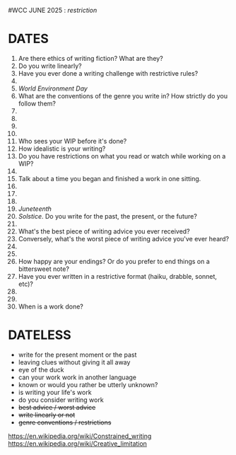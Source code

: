 #WCC JUNE 2025 : *restriction*

# DATES
 1. Are there ethics of writing fiction? What are they?
 2. Do you write linearly?
 3. Have you ever done a writing challenge with restrictive rules?
 4.  
 5. *World Environment Day*
 6. What are the conventions of the genre you write in? How strictly do you follow them? 
 7.  
 8. 
 9. 
10. 
11. Who sees your WIP before it's done? 
12. How idealistic is your writing? 
13. Do you have restrictions on what you read or watch while working on a WIP?
14. 
15. Talk about a time you began and finished a work in one sitting.
16. 
17. 
18. 
19. *Juneteenth*
20. *Solstice*. Do you write for the past, the present, or the future?
21. 
22. What's the best piece of writing advice you ever received?
23. Conversely, what's the worst piece of writing advice you've ever heard?
24. 
25. 
26. How happy are your endings? Or do you prefer to end things on a bittersweet note?
27. Have you ever written in a restrictive format (haiku, drabble, sonnet, etc)? 
28. 
29. 
30. When is a work done?


# DATELESS
- write for the present moment or the past
- leaving clues without giving it all away
- eye of the duck
- can your work work in another language
- known or would you rather be utterly unknown?
- is writing your life's work
- do you consider writing work
- ~~best advice / worst advice~~
- ~~write linearly or not~~
- ~~genre conventions / restrictions~~

https://en.wikipedia.org/wiki/Constrained_writing
https://en.wikipedia.org/wiki/Creative_limitation
